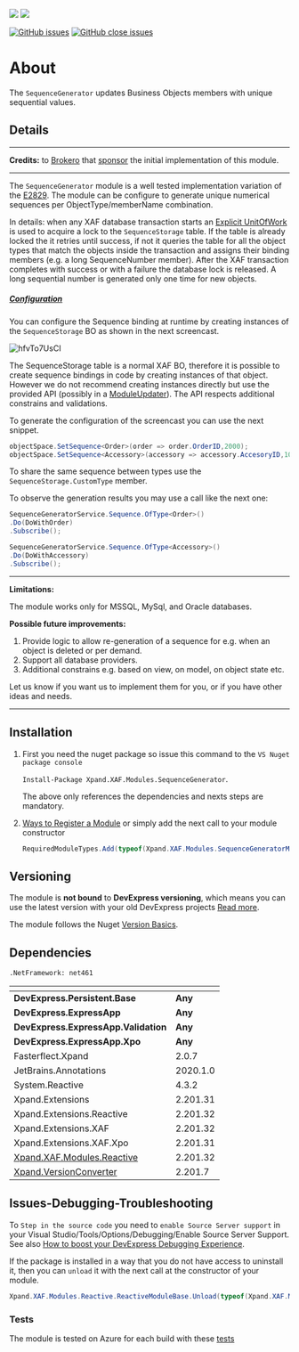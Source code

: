 ![](https://xpandshields.azurewebsites.net/nuget/v/Xpand.XAF.Modules.SequenceGenerator.svg?&style=flat) ![](https://xpandshields.azurewebsites.net/nuget/dt/Xpand.XAF.Modules.SequenceGenerator.svg?&style=flat)

[![GitHub issues](https://xpandshields.azurewebsites.net/github/issues/eXpandFramework/expand/SequenceGenerator.svg)](https://github.com/eXpandFramework/eXpand/issues?utf8=%E2%9C%93&q=is%3Aissue+is%3Aopen+sort%3Aupdated-desc+label%3AStandalone_xaf_modules+SequenceGenerator) [![GitHub close issues](https://xpandshields.azurewebsites.net/github/issues-closed/eXpandFramework/eXpand/SequenceGenerator.svg)](https://github.com/eXpandFramework/eXpand/issues?utf8=%E2%9C%93&q=is%3Aissue+is%3Aclosed+sort%3Aupdated-desc+label%3AStandalone_XAF_Modules+SequenceGenerator)
# About 

The `SequenceGenerator` updates Business Objects members with unique sequential values.

## Details

---

**Credits:** to [Brokero](https://www.brokero.ch/de/startseite/) that [sponsor](https://github.com/sponsors/apobekiaris) the initial implementation of this module.

---

The `SequenceGenerator` module is a well tested implementation variation of the [E2829](https://supportcenter.devexpress.com/ticket/details/e2829/how-to-generate-a-sequential-number-for-a-persistent-object-within-a-database). The module can be configure to generate unique numerical sequences per ObjectType/memberName combination. 

In details: when any XAF database transaction starts an [Explicit UnitOfWork](https://docs.devexpress.com/XPO/8921/concepts/explicit-units-of-work) is used to acquire a lock to the `SequenceStorage` table. If the table is already locked the it retries until success, if not it queries the table for all the object types that match the objects inside the transaction and assigns their binding members (e.g. a long SequenceNumber member). After the XAF transaction completes with success or with a failure the database lock is released. A long sequential number is generated only one time for new objects.

##### <u>Configuration</u>
You can configure the Sequence binding at runtime by creating instances of the `SequenceStorage` BO as shown in the next screencast.

<twitter>![hfvTo7UsCI](https://user-images.githubusercontent.com/159464/80309035-f918e500-87da-11ea-8f52-7799457213cf.gif)</twitter>

The SequenceStorage table is a normal XAF BO, therefore it is possible to create sequence bindings in code by creating instances of that object. However we do not recommend creating instances directly but use the provided API (possibly in a [ModuleUpdater](https://docs.devexpress.com/eXpressAppFramework/DevExpress.ExpressApp.Updating.ModuleUpdater)). The API respects additional constrains and validations.

To generate the configuration of the screencast you can use the next snippet.

```cs
objectSpace.SetSequence<Order>(order => order.OrderID,2000);
objectSpace.SetSequence<Accessory>(accessory => accessory.AccesoryID,1000);
```

To share the same sequence between types use the `SequenceStorage.CustomType` member.

To observe the generation results you may use a call like the next one:

```cs
SequenceGeneratorService.Sequence.OfType<Order>()
.Do(DoWithOrder)
.Subscribe();

SequenceGeneratorService.Sequence.OfType<Accessory>()
.Do(DoWithAccessory)
.Subscribe();
```

---

**Limitations:**

The module works only for MSSQL, MySql, and Oracle databases.

**Possible future improvements:**

1. Provide logic to allow re-generation of a sequence for e.g. when an object is deleted or per demand.
2. Support all database providers.
3. Additional constrains e.g. based on view, on model, on object state etc.

Let us know if you want us to implement them for you, or if you have other ideas and needs.

---

## Installation 
1. First you need the nuget package so issue this command to the `VS Nuget package console` 

   `Install-Package Xpand.XAF.Modules.SequenceGenerator`.

    The above only references the dependencies and nexts steps are mandatory.

2. [Ways to Register a Module](https://documentation.devexpress.com/eXpressAppFramework/118047/Concepts/Application-Solution-Components/Ways-to-Register-a-Module)
or simply add the next call to your module constructor
    ```cs
    RequiredModuleTypes.Add(typeof(Xpand.XAF.Modules.SequenceGeneratorModule));
    ```
## Versioning
The module is **not bound** to **DevExpress versioning**, which means you can use the latest version with your old DevExpress projects [Read more](https://github.com/eXpandFramework/XAF/tree/master/tools/Xpand.VersionConverter).

The module follows the Nuget [Version Basics](https://docs.microsoft.com/en-us/nuget/reference/package-versioning#version-basics).
## Dependencies
`.NetFramework: net461`

|<!-- -->|<!-- -->
|----|----
|**DevExpress.Persistent.Base**|**Any**
 |**DevExpress.ExpressApp**|**Any**
 |**DevExpress.ExpressApp.Validation**|**Any**
 |**DevExpress.ExpressApp.Xpo**|**Any**
|Fasterflect.Xpand|2.0.7
 |JetBrains.Annotations|2020.1.0
 |System.Reactive|4.3.2
 |Xpand.Extensions|2.201.31
 |Xpand.Extensions.Reactive|2.201.32
 |Xpand.Extensions.XAF|2.201.32
 |Xpand.Extensions.XAF.Xpo|2.201.31
 |[Xpand.XAF.Modules.Reactive](https://github.com/eXpandFramework/DevExpress.XAF/tree/master/src/Modules/Xpand.XAF.Modules.Reactive)|2.201.32
 |[Xpand.VersionConverter](https://github.com/eXpandFramework/DevExpress.XAF/tree/master/tools/Xpand.VersionConverter)|2.201.7

## Issues-Debugging-Troubleshooting

To `Step in the source code` you need to `enable Source Server support` in your Visual Studio/Tools/Options/Debugging/Enable Source Server Support. See also [How to boost your DevExpress Debugging Experience](https://github.com/eXpandFramework/DevExpress.XAF/wiki/How-to-boost-your-DevExpress-Debugging-Experience#1-index-the-symbols-to-your-custom-devexpresss-installation-location).

If the package is installed in a way that you do not have access to uninstall it, then you can `unload` it with the next call at the constructor of your module.
```cs
Xpand.XAF.Modules.Reactive.ReactiveModuleBase.Unload(typeof(Xpand.XAF.Modules.SequenceGenerator.SequenceGeneratorModule))
```



### Tests

The module is tested on Azure for each build with these [tests](https://github.com/eXpandFramework/Packages/tree/master/src/Tests/SequenceGenerator)

